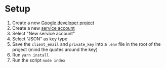 # Setup

1. Create a new [Google developer project](https://console.developers.google.com/projectcreate)
2. Create a new [service account](https://console.developers.google.com/apis/credentials/serviceaccountkey)
  1. Select "New service account"
  2. Select "JSON" as key type
3. Save the `client_email` and `private_key` into a `.env` file in the root of the project (mind the quotes around the key)
4. Run `yarn install`
5. Run the script `node index`
